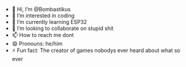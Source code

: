- 👋 Hi, I’m @Bombastikus
- 👀 I’m interested in coding
- 🌱 I’m currently learning ESP32
- 💞️ I’m looking to collaborate on stupid shit
- 📫 How to reach me dont
- 😄 Pronouns: he/him
- ⚡ Fun fact: The creator of games nobodys ever heard about what so ever

<!---
Bombastikus/Bombastikus is a ✨ special ✨ repository because its `README.md` (this file) appears on your GitHub profile.
You can click the Preview link to take a look at your changes.
--->
